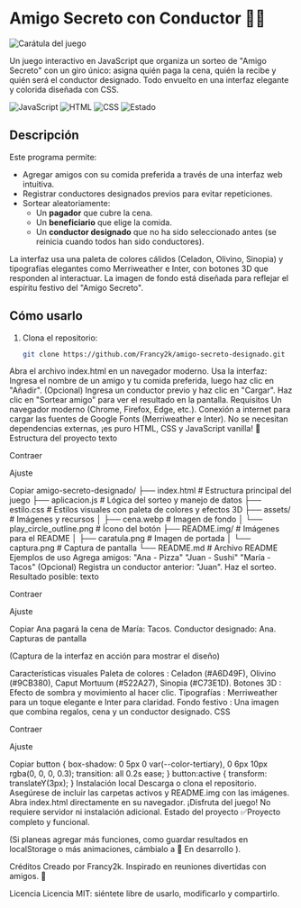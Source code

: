 # Amigo Secreto con Conductor 🎉🚗

![Carátula del juego](README.img/caratula.png)

Un juego interactivo en JavaScript que organiza un sorteo de "Amigo Secreto" con un giro único: asigna quién paga la cena, quién la recibe y quién será el conductor designado. Todo envuelto en una interfaz elegante y colorida diseñada con CSS.

![JavaScript](https://img.shields.io/badge/JavaScript-ES6-yellow)
![HTML](https://img.shields.io/badge/HTML-5-orange)
![CSS](https://img.shields.io/badge/CSS-3-blue)
![Estado](https://img.shields.io/badge/estado-completo-green)

## Descripción
Este programa permite:
- Agregar amigos con su comida preferida a través de una interfaz web intuitiva.
- Registrar conductores designados previos para evitar repeticiones.
- Sortear aleatoriamente:
  - Un **pagador** que cubre la cena.
  - Un **beneficiario** que elige la comida.
  - Un **conductor designado** que no ha sido seleccionado antes (se reinicia cuando todos han sido conductores).

La interfaz usa una paleta de colores cálidos (Celadon, Olivino, Sinopia) y tipografías elegantes como Merriweather e Inter, con botones 3D que responden al interactuar. La imagen de fondo está diseñada para reflejar el espíritu festivo del "Amigo Secreto".

## Cómo usarlo
1. Clona el repositorio:
   ```bash
   git clone https://github.com/Francy2k/amigo-secreto-designado.git
Abra el archivo index.html en un navegador moderno.
Usa la interfaz:
Ingresa el nombre de un amigo y tu comida preferida, luego haz clic en "Añadir".
(Opcional) Ingresa un conductor previo y haz clic en "Cargar".
Haz clic en "Sortear amigo" para ver el resultado en la pantalla.
Requisitos
Un navegador moderno (Chrome, Firefox, Edge, etc.).
Conexión a internet para cargar las fuentes de Google Fonts (Merriweather e Inter).
No se necesitan dependencias externas, ¡es puro HTML, CSS y JavaScript vanilla! 🍦
Estructura del proyecto
texto

Contraer

Ajuste

Copiar
amigo-secreto-designado/
├── index.html         # Estructura principal del juego
├── aplicacion.js      # Lógica del sorteo y manejo de datos
├── estilo.css         # Estilos visuales con paleta de colores y efectos 3D
├── assets/            # Imágenes y recursos
│   ├── cena.webp      # Imagen de fondo
│   └── play_circle_outline.png # Ícono del botón
├── README.img/        # Imágenes para el README
│   ├── caratula.png   # Imagen de portada
│   └── captura.png    # Captura de pantalla
└── README.md          # Archivo README
Ejemplos de uso
Agrega amigos:
"Ana - Pizza"
"Juan - Sushi"
"María - Tacos"
(Opcional) Registra un conductor anterior: "Juan".
Haz el sorteo. Resultado posible:
texto

Contraer

Ajuste

Copiar
Ana pagará la cena de María: Tacos. Conductor designado: Ana.
Capturas de pantalla


(Captura de la interfaz en acción para mostrar el diseño)

Características visuales
Paleta de colores : Celadon (#A6D49F), Olivino (#9CB380), Caput Mortuum (#522A27), Sinopia (#C73E1D).
Botones 3D : Efecto de sombra y movimiento al hacer clic.
Tipografías : Merriweather para un toque elegante e Inter para claridad.
Fondo festivo : Una imagen que combina regalos, cena y un conductor designado.
CSS

Contraer

Ajuste

Copiar
button {
    box-shadow: 0 5px 0 var(--color-tertiary), 0 6px 10px rgba(0, 0, 0, 0.3);
    transition: all 0.2s ease;
}
button:active {
    transform: translateY(3px);
}
Instalación local
Descarga o clona el repositorio.
Asegúrese de incluir las carpetas activos y README.img con las imágenes.
Abra index.html directamente en su navegador.
¡Disfruta del juego! No requiere servidor ni instalación adicional.
Estado del proyecto
✅Proyecto completo y funcional. 

(Si planeas agregar más funciones, como guardar resultados en localStorage o más animaciones, cámbialo a :construction: En desarrollo ).

Créditos
Creado por Francy2k. Inspirado en reuniones divertidas con amigos. 🎁

Licencia
Licencia MIT: siéntete libre de usarlo, modificarlo y compartirlo.
